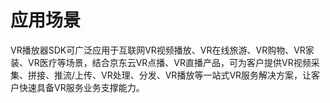 # 应用场景

VR播放器SDK可广泛应用于互联网VR视频播放、VR在线旅游、VR购物、VR家装、VR医疗等场景，结合京东云VR点播、VR直播产品，可为客户提供VR视频采集、拼接、推流/上传、VR处理、分发、VR播放等一站式VR服务解决方案，让客户快速具备VR服务业务支撑能力。
